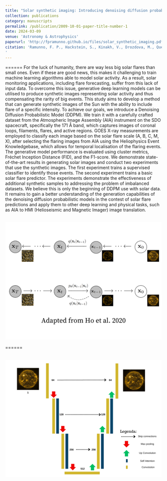 ```yaml
---
title: "Solar synthetic imaging: Introducing denoising diffusion probabilistic models on SDO/AIA data"
collection: publications
category: manuscripts
permalink: /publication/2009-10-01-paper-title-number-1
date: 2024-03-09
venue: 'Astronomy & Astrophysics'
paperurl: 'http://fpramunno.github.io/files/solar_synthetic_imaging.pdf'
citation: 'Ramunno, F. P., Hackstein, S., Kinakh, V., Drozdova, M., Quétant, G., Csillaghy, A., & Voloshynovskiy, S. (2024). "Solar synthetic imaging: Introducing denoising diffusion probabilistic models on SDO/AIA data." <i>Astronomy & Astrophysics</i>. 686(A285).
'
---
```

======
For the luck of humanity, there are way less big solar flares than small ones. Even if these are good news, this makes it challenging to train machine learning algorithms able to model solar activity. As a result, solar monitoring applications, including flare forecasting, suffer from this lack of input data. To overcome this issue, generative deep learning models can be utilised to produce synthetic images representing solar activity and thus compensating the rarity of big events. This study aims to develop a method that can generate synthetic images of the Sun with the ability to include flare of a specific intensity. To achieve our goals, we introduce a Denoising Diffusion Probabilistic Model (DDPM). We train it with a carefully crafted dataset from the Atmospheric Image Assembly (AIA) instrument on the SDO spacecraft, specifically the 171 Å band, which captures images of coronal loops, filaments, flares, and active regions. GOES X-ray measurements are employed to classify each image based on the solar flare scale (A, B, C, M, X), after selecting the flaring images from AIA using the Heliophysics Event Knowledgebase, which allows for temporal localisation of the flaring events. The generative model performance is evaluated using cluster metrics, Fréchet Inception Distance (FID), and the F1-score. We demonstrate state-of-the-art results in generating solar images and conduct two experiments that use the synthetic images. The first experiment trains a supervised classifier to identify those events. The second experiment trains a basic solar flare predictor. The experiments demonstrate the effectiveness of additional synthetic samples to addressing the problem of imbalanced datasets. We believe this is only the beginning of DDPM use with solar data. It remains to gain a better understanding of the generation capabilities of the denoising diffusion probabilistic models in the contest of solar flare predictions and apply them to other deep learning and physical tasks, such as AIA to HMI (Helioseismic and Magnetic Imager) image translation.

<br/><img src='/images/for_back_DDPM (2).png'>

======

<br/><img src='/images/for_back_DDPM (3).png'>
